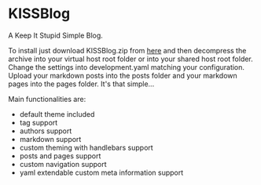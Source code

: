 # KISSBlog

A Keep It Stupid Simple Blog.

To install just download KISSBlog.zip from [here](https://github.com/mattmezza/KISSBlog/releases/latest) and then decompress the archive into your virtual host root folder or into your shared host root folder. Change the settings into development.yaml matching your configuration. Upload your markdown posts into the posts folder and your markdown pages into the pages folder. It's that simple...

Main functionalities are:

* default theme included
* tag support
* authors support
* markdown support
* custom theming with handlebars support
* posts and pages support
* custom navigation support
* yaml extendable custom meta information support
